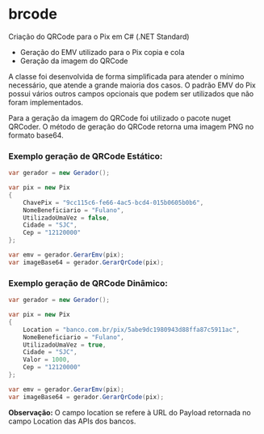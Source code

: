 # brcode
Criação do QRCode para o Pix em C# (.NET Standard)
- Geração do EMV utilizado para o Pix copia e cola
- Geração da imagem do QRCode

A classe foi desenvolvida de forma simplificada para atender o mínimo necessário, que atende a grande maioria dos casos. O padrão EMV do Pix possui vários outros campos opcionais que podem ser utilizados que não foram implementados.

Para a geração da imagem do QRCode foi utilizado o pacote nuget QRCoder. O método de geração do QRCode retorna uma imagem PNG no formato base64.

### Exemplo geração de QRCode Estático:

```c#
var gerador = new Gerador();

var pix = new Pix
{
    ChavePix = "9cc115c6-fe66-4ac5-bcd4-015b0605b0b6",
    NomeBeneficiario = "Fulano",
    UtilizadoUmaVez = false,
    Cidade = "SJC",
    Cep = "12120000"
};

var emv = gerador.GerarEmv(pix);
var imageBase64 = gerador.GerarQrCode(pix);
```

### Exemplo geração de QRCode Dinâmico:

```c#
var gerador = new Gerador();

var pix = new Pix
{
    Location = "banco.com.br/pix/5abe9dc1980943d88ffa87c5911ac",
    NomeBeneficiario = "Fulano",
    UtilizadoUmaVez = true,
    Cidade = "SJC",
    Valor = 1000,
    Cep = "12120000"
};

var emv = gerador.GerarEmv(pix);
var imageBase64 = gerador.GerarQrCode(pix);
```

**Observação:** O campo location se refere à URL do Payload retornada no campo Location das APIs dos bancos.
